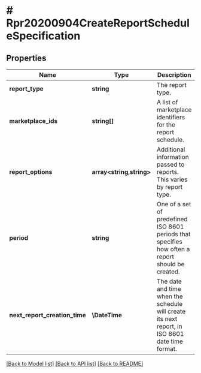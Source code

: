 # # Rpr20200904CreateReportScheduleSpecification

## Properties

Name | Type | Description | Notes
------------ | ------------- | ------------- | -------------
**report_type** | **string** | The report type. |
**marketplace_ids** | **string[]** | A list of marketplace identifiers for the report schedule. |
**report_options** | **array<string,string>** | Additional information passed to reports. This varies by report type. | [optional]
**period** | **string** | One of a set of predefined ISO 8601 periods that specifies how often a report should be created. |
**next_report_creation_time** | **\DateTime** | The date and time when the schedule will create its next report, in ISO 8601 date time format. | [optional]

[[Back to Model list]](../../README.md#models) [[Back to API list]](../../README.md#endpoints) [[Back to README]](../../README.md)
